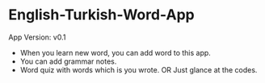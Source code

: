# English-Turkish-Word-App
App Version: v0.1

* When you learn new word, you can add word to this app.
* You can add grammar notes.
* Word quiz with words which is you wrote.
OR
Just glance at the codes.
